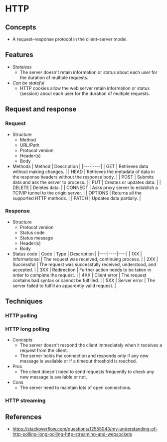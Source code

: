 # HTTP

## Concepts
- A request–response protocol in the client–server model.

## Features
- *Stateless*
   - The server doesn't retain information or status about each user for the duration of multiple requests.
- *Can be stateful*
   - HTTP cookies allow the web server retain information or status (session) about each user for the duration of multiple requests.

## Request and response
### Request
- Structure
   - Method
   - URL/Path
   - Protocol version
   - Header(s)
   - Body
- Methods
  | Method | Description |
  |----|----|
  | GET | Retrieves data without making changes. |
  | HEAD | Retrieves the metadata of data in the response headers without the response body. |
  | POST | Submits data and ask the server to process. |
  | PUT | Creates or updates data. |
  | DELETE | Deletes data. |
  | CONNECT | Asks proxy server to establish a TCP/IP tunnel to the origin server. |
  | OPTIONS | Returns all the supported HTTP methods. |
  | PATCH | Updates data partially. |
        
### Response
- Structure
   - Protocol version
   - Status code
   - Status message
   - Header(s)
   - Body
- Status code
  | Code | Type | Description |
  |----|----|----|
  | 1XX | Informational | The request was received, continuing process. |
  | 2XX | Successful | The request was successfully received, understood, and accepted. |
  | 3XX | Redirection | Further action needs to be taken in order to complete the request. |
  | 4XX | Client error | The request contains bad syntax or cannot be fulfilled. |
  | 5XX | Server error | The server failed to fulfill an apparently valid request. |

## Techniques
### HTTP polling
### HTTP long polling
- Concepts
   - The server doesn't respond the client immediately when it receives a request from the client.
   - The server holds the connection and responds only if any new message is available or if a timeout threshold is reached.
- Pros
   - The client doesn't need to send requests frequently to check any new message is available or not.
- Cons
   - The server need to maintain lots of open connections.

### HTTP streaming

## References
- https://stackoverflow.com/questions/12555043/my-understanding-of-http-polling-long-polling-http-streaming-and-websockets
